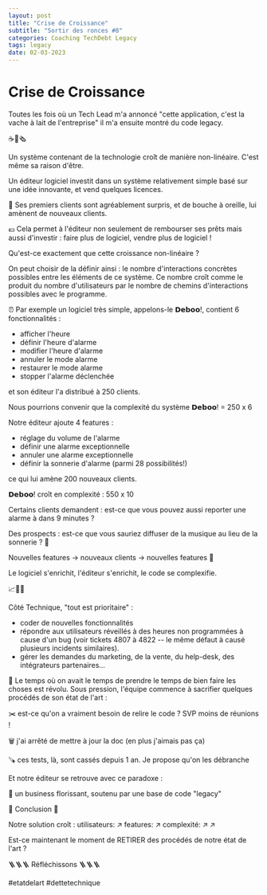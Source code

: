 ```yaml
---
layout: post
title: "Crise de Croissance"
subtitle: "Sortir des ronces #8"
categories: Coaching TechDebt Legacy
tags: legacy
date: 02-03-2023
---
```

# Crise de Croissance

Toutes les fois où un Tech Lead m'a annoncé "cette application, c'est la vache à lait de l'entreprise" il m'a ensuite montré du code legacy.
<!--more-->

☕️🥐🗞

Un système contenant de la technologie croît de manière non-linéaire. C'est même sa raison d'être. 

Un éditeur logiciel investit dans un système relativement simple basé sur une idée innovante, et vend quelques licences. 

🦻 Ses premiers clients sont agréablement surpris, et de bouche à oreille, lui amènent de nouveaux clients.

💶 Cela permet à l'éditeur non seulement de rembourser ses prêts mais aussi d'investir : faire plus de logiciel, vendre plus de logiciel !

Qu'est-ce exactement que cette croissance non-linéaire ?

On peut choisir de la définir ainsi : le nombre d'interactions concrètes possibles entre les éléments de ce système. Ce nombre croît comme le produit du nombre d'utilisateurs par le nombre de chemins d'interactions possibles avec le programme.

⏰ Par exemple un logiciel très simple, appelons-le 𝗗𝗲𝗯𝗼𝗼!, contient 6 fonctionnalités :

- afficher l'heure
- définir l'heure d'alarme
- modifier l'heure d'alarme
- annuler le mode alarme
- restaurer le mode alarme
- stopper l'alarme déclenchée

et son éditeur l'a distribué à 250 clients.

Nous pourrions convenir que la complexité du système 𝗗𝗲𝗯𝗼𝗼! = 250 x 6

Notre éditeur ajoute 4 features :

- réglage du volume de l'alarme
- définir une alarme exceptionnelle
- annuler une alarme exceptionnelle
- définir la sonnerie d'alarme (parmi 28 possibilités!)

ce qui lui amène 200 nouveaux clients.

𝗗𝗲𝗯𝗼𝗼! croît en complexité : 550 x 10

Certains clients demandent : est-ce que vous pouvez aussi reporter une alarme à dans 9 minutes ?

Des prospects : est-ce que vous sauriez diffuser de la musique au lieu de la sonnerie ? 🛒

Nouvelles features → nouveaux clients → nouvelles features 🔄

Le logiciel s'enrichit, l'éditeur s'enrichit, le code se complexifie. 

📈🤑🤖


Côté Technique, "tout est prioritaire" :

- coder de nouvelles fonctionnalités
- répondre aux utilisateurs réveillés à des heures non programmées à cause d'un bug (voir tickets 4807 à 4822 -- le même défaut à causé plusieurs incidents similaires).
- gérer les demandes du marketing, de la vente, du help-desk, des intégrateurs partenaires…

🥀 Le temps où on avait le temps de prendre le temps de bien faire les choses est révolu. Sous pression, l'équipe commence à sacrifier quelques procédés de son état de l'art :

✂️  est-ce qu'on a vraiment besoin de relire le code ? SVP moins de réunions !

🗑 j'ai arrêté de mettre à jour la doc (en plus j'aimais pas ça)

🪚 ces tests, là, sont cassés depuis 1 an. Je propose qu'on les débranche

Et notre éditeur se retrouve avec ce paradoxe :

🤔 un business florissant, soutenu par une base de code "legacy" 

🚪 Conclusion 🚪

Notre solution croît : utilisateurs: ↗️ features: ↗️ complexité: ↗️ ↗️

Est-ce maintenant le moment de RETIRER des procédés de notre état de l'art ?

🪜🪜🪜 Réfléchissons 🪜🪜🪜 

#etatdelart #dettetechnique

